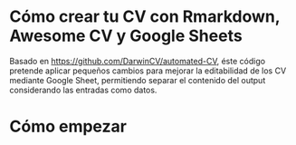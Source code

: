 
# Cómo crear tu CV con Rmarkdown, Awesome CV y Google Sheets

<!-- badges: start -->

<!-- badges: end -->

Basado en https://github.com/DarwinCV/automated-CV, éste código pretende aplicar pequeños cambios para mejorar la editabilidad de los CV mediante Google Sheet, permitiendo separar el contenido del output considerando las entradas como datos.

# Cómo empezar


